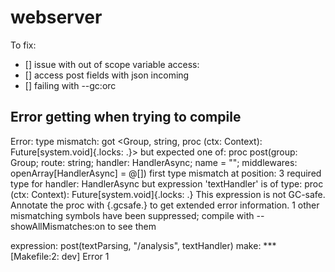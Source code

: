 # webserver

To fix: <br>
- [] issue with out of scope variable access: 
- [] access post fields with json incoming
- [] failing with --gc:orc
 

## Error getting when trying to compile
Error: type mismatch: got <Group, string, proc (ctx: Context): Future[system.void]{.locks: <unknown>.}>
but expected one of: 
proc post(group: Group; route: string; handler: HandlerAsync; name = "";
          middlewares: openArray[HandlerAsync] = @[])
  first type mismatch at position: 3
  required type for handler: HandlerAsync
  but expression 'textHandler' is of type: proc (ctx: Context): Future[system.void]{.locks: <unknown>.}
  This expression is not GC-safe. Annotate the proc with {.gcsafe.} to get extended error information.
1 other mismatching symbols have been suppressed; compile with --showAllMismatches:on to see them

expression: post(textParsing, "/analysis", textHandler)
make: *** [Makefile:2: dev] Error 1